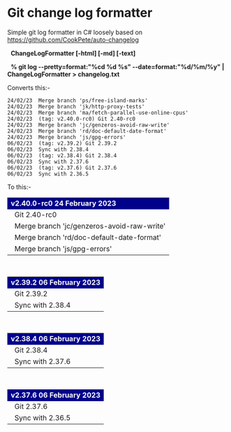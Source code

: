 ﻿# Git change log formatter

Simple git log formatter in C# loosely based on https://github.com/CookPete/auto-changelog

&nbsp;&nbsp;**ChangeLogFormatter [-html] [-md] [-text]** 

&nbsp;&nbsp;**% git log --pretty=format:"%cd %d %s" --date=format:"%d/%m/%y" | ChangeLogFormatter > changelog.txt**


Converts this:-
```24/02/23  (HEAD -> master, origin/master, origin/main, origin/HEAD) A few more topics post 2.40-rc0
24/02/23  Merge branch 'ps/free-island-marks'
24/02/23  Merge branch 'jk/http-proxy-tests'
24/02/23  Merge branch 'ma/fetch-parallel-use-online-cpus'
24/02/23  (tag: v2.40.0-rc0) Git 2.40-rc0
24/02/23  Merge branch 'jc/genzeros-avoid-raw-write'
24/02/23  Merge branch 'rd/doc-default-date-format'
24/02/23  Merge branch 'js/gpg-errors'
06/02/23  (tag: v2.39.2) Git 2.39.2
06/02/23  Sync with 2.38.4
06/02/23  (tag: v2.38.4) Git 2.38.4
06/02/23  Sync with 2.37.6
06/02/23  (tag: v2.37.6) Git 2.37.6
06/02/23  Sync with 2.36.5
```

To this:-
<html>
<table>
<tr><td style="background-color:darkblue;color:white;"><b>v2.40.0-rc0 24 February 2023</b></td></tr>
<tr><td>&nbsp;&nbsp;Git 2.40-rc0</td></tr>
<tr><td>&nbsp;&nbsp;Merge branch 'jc/genzeros-avoid-raw-write'</td></tr>
<tr><td>&nbsp;&nbsp;Merge branch 'rd/doc-default-date-format'</td></tr>
<tr><td>&nbsp;&nbsp;Merge branch 'js/gpg-errors'</td></tr>
</table></br>
<table>
<tr><td style="background-color:darkblue;color:white;"><b>v2.39.2 06 February 2023</b></td></tr>
<tr><td>&nbsp;&nbsp;Git 2.39.2</td></tr>
<tr><td>&nbsp;&nbsp;Sync with 2.38.4</td></tr>
</table></br>
<table>
<tr><td style="background-color:darkblue;color:white;"><b>v2.38.4 06 February 2023</b></td></tr>
<tr><td>&nbsp;&nbsp;Git 2.38.4</td></tr>
<tr><td>&nbsp;&nbsp;Sync with 2.37.6</td></tr>
</table></br>
<table>
<tr><td style="background-color:darkblue;color:white;"><b>v2.37.6 06 February 2023</b></td></tr>
<tr><td>&nbsp;&nbsp;Git 2.37.6</td></tr>
<tr><td>&nbsp;&nbsp;Sync with 2.36.5</td></tr>
</table></br>
<table>
<html>

